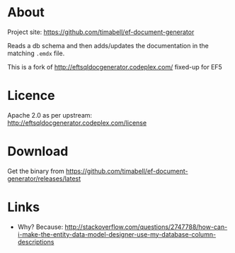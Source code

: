 About
=====

Project site: https://github.com/timabell/ef-document-generator

Reads a db schema and then adds/updates the documentation in the matching `.emdx` file.

This is a fork of http://eftsqldocgenerator.codeplex.com/ fixed-up for EF5

Licence
=======

Apache 2.0 as per upstream: http://eftsqldocgenerator.codeplex.com/license


Download
========

Get the binary from https://github.com/timabell/ef-document-generator/releases/latest

Links
=====

* Why? Because: http://stackoverflow.com/questions/2747788/how-can-i-make-the-entity-data-model-designer-use-my-database-column-descriptions

